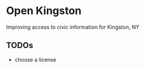 # Open Kingston

Improving access to civic information for Kingston, NY

## TODOs
- choose a license 
